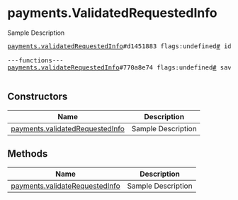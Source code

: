 # payments.ValidatedRequestedInfo

Sample Description

<pre>
<a href="../constructor/payments.validatedRequestedInfo">payments.validatedRequestedInfo</a>#d1451883 flags:undefined<a href="../type/#.md">#</a> id:flags.0?<a href="../type/string.md">string</a> shipping_options:flags.1?Vector&lt;<a href="../type/ShippingOption.md">ShippingOption</a>&gt; = undefined<a href="../type/payments.ValidatedRequestedInfo.md">payments.ValidatedRequestedInfo</a>;

---functions---
<a href="../method/payments.validateRequestedInfo">payments.validateRequestedInfo</a>#770a8e74 flags:undefined<a href="../type/#.md">#</a> save:flags.0?<a href="../type/true.md">true</a> msg_id:undefined<a href="../type/int.md">int</a> info:undefined<a href="../type/PaymentRequestedInfo.md">PaymentRequestedInfo</a> = undefined<a href="../type/payments.ValidatedRequestedInfo.md">payments.ValidatedRequestedInfo</a>;

</pre>

## Constructors

| Name | Description |
|------|-------------|
| [payments.validatedRequestedInfo](../constructor/payments.validatedRequestedInfo.md) | Sample Description |

## Methods

| Name | Description |
|------|-------------|
| [payments.validateRequestedInfo](../method/payments.validateRequestedInfo.md) | Sample Description |
